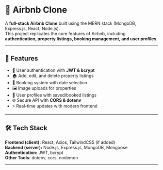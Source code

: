 # 🏡 Airbnb Clone 

A **full-stack Airbnb Clone** built using the MERN stack (MongoDB, Express.js, React, Node.js).  
This project replicates the core features of Airbnb, including **authentication, property listings, booking management, and user profiles**.

---

## 🚀 Features
- 🔐 User authentication with **JWT & bcrypt**
- 🏠 Add, edit, and delete property listings
- 📅 Booking system with date selection
- 🖼️ Image uploads for properties
- 👤 User profiles with saved/booked listings
- 🌐 Secure API with **CORS & dotenv**
- ⚡ Real-time updates with modern frontend

---

## 🛠️ Tech Stack
**Frontend (client):** React, Axios, TailwindCSS (if added)  
**Backend (server):** Node.js, Express.js, MongoDB, Mongoose  
**Authentication:** JWT, bcrypt  
**Other Tools:** dotenv, cors, nodemon  

---

